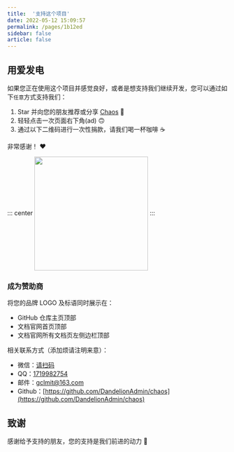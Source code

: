 ```yaml
---
title:  '支持这个项目'
date: 2022-05-12 15:09:57
permalink: /pages/1b12ed
sidebar: false
article: false
---
```


## 用爱发电

如果您正在使用这个项目并感觉良好，或者是想支持我们继续开发，您可以通过如下`任意`方式支持我们：

1. Star 并向您的朋友推荐或分享 [Chaos](https://github.com/DandelionAdmin/chaos) 🚀
2. 轻轻点击一次页面右下角(ad) 🙃
3. 通过以下二维码进行一次性捐款，请我们喝一杯咖啡 ☕️

非常感谢！ ❤️

::: center
<img align="center" height="260px" src="/img/qrcode/donate.jpg"/>
:::

### 成为赞助商

将您的品牌 LOGO 及标语同时展示在：

- GitHub 仓库主页顶部
- 文档官网首页顶部
- 文档官网所有文档页左侧边栏顶部

相关联系方式（添加烦请注明来意）：

- 微信：[请扫码](https://image.coderlab.cn/preview/1533026888807641090)
- QQ：[1719982754](https://qm.qq.com/cgi-bin/qm/qr?k=EkdFrShzZvIDulvN1pP8Iq6k5WnEG0Iy&noverify=0)
- 邮件：[gclmit@163.com](mailto:gclmit@163.com)
- Github：[https://github.com/DandelionAdmin/chaos](https://github.com/DandelionAdmin/chaos)

## 致谢
感谢给予支持的朋友，您的支持是我们前进的动力 🎉

